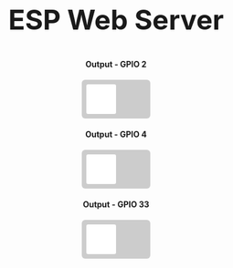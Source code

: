<html>
<head>
  <title>ESP Web Server</title>
  <meta name="viewport" content="width=device-width, initial-scale=1">
  <link rel="icon" href="data:,">
  <style>
    html {font-family: Arial; display: inline-block; text-align: center;}
    h2 {font-size: 3.0rem;}
    p {font-size: 3.0rem;}
    body {max-width: 600px; margin:0px auto; padding-bottom: 25px;}
    .switch {position: relative; display: inline-block; width: 120px; height: 68px}
    .switch input {display: none}
    .slider {position: absolute; top: 0; left: 0; right: 0; bottom: 0; background-color: #ccc; border-radius: 6px}
    .slider:before {position: absolute; content: ""; height: 52px; width: 52px; left: 8px; bottom: 8px; background-color: #fff; -webkit-transition: .4s; transition: .4s; border-radius: 3px}
    input:checked+.slider {background-color: #b30000}
    input:checked+.slider:before {-webkit-transform: translateX(52px); -ms-transform: translateX(52px); transform: translateX(52px)}
  </style>
</head>
<body>
  <h2>ESP Web Server</h2>
  
  <h4>Output - GPIO 2</h4>
  <label class="switch">
    <input type="checkbox" id="gpio2" onchange="toggleGPIO(2)">
    <span class="slider"></span>
  </label>
  
  <h4>Output - GPIO 4</h4>
  <label class="switch">
    <input type="checkbox" id="gpio4" onchange="toggleGPIO(4)">
    <span class="slider"></span>
  </label>

  <h4>Output - GPIO 33</h4>
  <label class="switch">
    <input type="checkbox" id="gpio33" onchange="toggleGPIO(33)">
    <span class="slider"></span>
  </label>

  <script>
    // Function to toggle GPIO pins and send the request to the server
    function toggleGPIO(pin) {
      var element = document.getElementById("gpio" + pin);
      var state = element.checked ? 1 : 0;
      
      // Save the state in localStorage
      localStorage.setItem("gpio" + pin, state);

      var xhr = new XMLHttpRequest();
      xhr.open("GET", `http://<ESP_IP>/update?output=${pin}&state=${state}`, true);
      xhr.send();

      // Reset to OFF after 1 minute (60000 ms)
      setTimeout(function() {
        resetSwitch(pin);
      }, 60000);
    }

    // Function to reset the switch to OFF
    function resetSwitch(pin) {
      document.getElementById("gpio" + pin).checked = false;
      localStorage.setItem("gpio" + pin, 0);  // Update localStorage

      var xhr = new XMLHttpRequest();
      xhr.open("GET", `http://<ESP_IP>/update?output=${pin}&state=0`, true);
      xhr.send();
    }

    // Load the saved switch states from localStorage on page load
    function loadSwitchStates() {
      ["2", "4", "33"].forEach(function(pin) {
        var savedState = localStorage.getItem("gpio" + pin);
        if (savedState === "1") {
          document.getElementById("gpio" + pin).checked = true;
        } else {
          document.getElementById("gpio" + pin).checked = false;
        }
      });
    }

    window.onload = function() {
      loadSwitchStates();  // Restore switch states on page load
    };
  </script>
</body>
</html>
